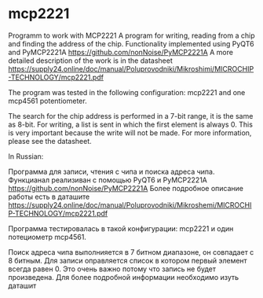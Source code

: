 # mcp2221
Programm to work with MCP2221
A program for writing, reading from a chip and finding the address of the chip. Functionality implemented using PyQT6 and PyMCP2221A https://github.com/nonNoise/PyMCP2221A
A more detailed description of the work is in the datasheet https://supply24.online/doc/manual/Poluprovodniki/Mikroshimi/MICROCHIP-TECHNOLOGY/mcp2221.pdf

The program was tested in the following configuration: mcp2221 and one mcp4561 potentiometer.

The search for the chip address is performed in a 7-bit range, it is the same as 8-bit. For writing, a list is sent in which the first element is always 0. 
This is very important because the write will not be made. For more information, please see the datasheet.

In Russian:

Программа для записи, чтения с чипа и поиска адреса чипа. Функцианал реализиван с помощью PyQT6 и PyMCP2221A https://github.com/nonNoise/PyMCP2221A
Более подробное описание работы есть в даташите https://supply24.online/doc/manual/Poluprovodniki/Mikroshemi/MICROCHIP-TECHNOLOGY/mcp2221.pdf 

Программа тестировалась в такой конфигурации: mcp2221 и один потециометр mcp4561.

Поиск адреса чипа выполнияется в 7 битном диапазоне, он совпадает с 8 битным. 
Для записи оправляется список в котором первый элемент всегда равен 0. 
Это очень важно потому что запись не будет произведена. Для более подробной информации необходимо изуть даташит
